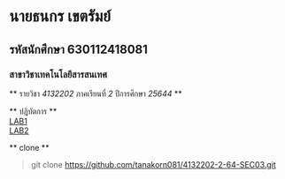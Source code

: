 # นายธนกร เขตรัมย์  
## รหัสนักศึกษา 630112418081  
### สาขาวิชาเทคโนโลยีสารสนเทศ  

** รายวิชา *4132202* ภาคเรียนที่ *2* ปีการศึกษา *25644* **  

** ปฎิบัตการ **  
[LAB1](https://github.com/tanakorn081/4132202-2-64-SEC03/tree/main/LAB1)  
[LAB2](https://github.com/tanakorn081/4132202-2-64-SEC03/tree/main/LAB1)  


** clone **  
> git clone https://github.com/tanakorn081/4132202-2-64-SEC03.git